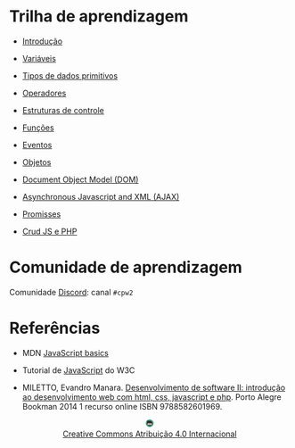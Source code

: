 # Trilha de aprendizagem

* [Introdução](introducao/introducao.md)

* [Variáveis](variaveis/variaveis.md)

* [Tipos de dados primitivos](tipos/tipos.md)

* [Operadores](operadores/operadores.md)

* [Estruturas de controle](controle/controle.md)

* [Funções](funcoes/funcoes.md)

* [Eventos](eventos/eventos.md)

* [Objetos](objetos/objeto.md)

* [Document Object Model (DOM)](dom/dom.md)

* [Asynchronous Javascript and XML (AJAX)](ajax/ajax.md)

* [Promisses](topics/promisses.md)

* [Crud JS e PHP](topics/crud.md)

# Comunidade de aprendizagem

Comunidade [Discord](https://discord.com/invite/C29cqvm): canal `#cpw2`

# Referências

* MDN [JavaScript basics](https://developer.mozilla.org/en-US/docs/Learn/Getting_started_with_the_web/JavaScript_basics)

* Tutorial de [JavaScript](http://www.w3schools.com/js) do W3C

* MILETTO, Evandro Manara. [Desenvolvimento de software II: introdução ao desenvolvimento web com html, css, javascript e php](https://biblioteca.ifrs.edu.br/pergamum_ifrs/biblioteca_s/acesso_login.php?cod_acervo_acessibilidade=5020682&acesso=aHR0cHM6Ly9pbnRlZ3JhZGEubWluaGFiaWJsaW90ZWNhLmNvbS5ici9ib29rcy85Nzg4NTgyNjAxOTY5&label=acesso%20restrito). Porto Alegre Bookman 2014 1 recurso online ISBN 9788582601969.

<center>
<a href="https://github.com/rodrigoprestesmachado" target="blanck"><img src="imgs/logo.png" alt="Rodrigo Prestes Machado" width="3%" height="3%" border=0 style="border:0; text-decoration:none; outline:none"></a><br/>
<a rel="license" href="http://creativecommons.org/licenses/by/4.0/">Creative Commons Atribuição 4.0 Internacional</a>
</center>